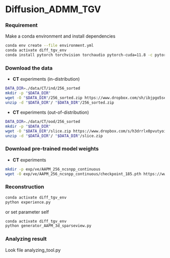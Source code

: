 # Diffusion_ADMM_TGV


### Requirement
Make a conda environment and install dependencies
```bash
conda env create --file environment.yml
conda activate diff_tgv_env
conda install pytorch torchvision torchaudio pytorch-cuda=11.8 -c pytorch -c nvidia
```


### Download the data
* **CT** experiments (in-distribution)
```bash
DATA_DIR=./data/CT/ind/256_sorted
mkdir -p "$DATA_DIR"
wget -O "$DATA_DIR"/256_sorted.zip https://www.dropbox.com/sh/ibjpgo5seksjera/AADlhYqCWq5C4K0uWSrCL_JUa?dl=1
unzip -d "$DATA_DIR"/ "$DATA_DIR"/256_sorted.zip
```
* **CT** experiments (out-of-distribution)
```bash
DATA_DIR=./data/CT/ood/256_sorted
mkdir -p "$DATA_DIR"
wget -O "$DATA_DIR"/slice.zip https://www.dropbox.com/s/h3drrlx0pvutyoi/slice.zip?dl=0
unzip -d "$DATA_DIR"/ "$DATA_DIR"/slice.zip
```

### Download pre-trained model weights
* **CT** experiments
```bash
mkdir -p exp/ve/AAPM_256_ncsnpp_continuous
wget -O exp/ve/AAPM_256_ncsnpp_continuous/checkpoint_185.pth https://www.dropbox.com/s/7zevc3eu8xkqx0x/checkpoint_185.pth?dl=1
```


### Reconstruction

```bash
conda activate diff_tgv_env
python experience.py
```

or set parameter self

```bash
conda activate diff_tgv_env
python generator_AAPM_3d_sparseview.py
```

### Analyzing result

Look file analyzing_tool.py
